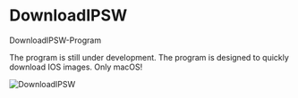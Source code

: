 # DownloadIPSW
DownloadIPSW-Program

The program is still under development.
The program is designed to quickly download IOS images.
Only macOS!

![DownloadIPSW](./img/1.jpg)
